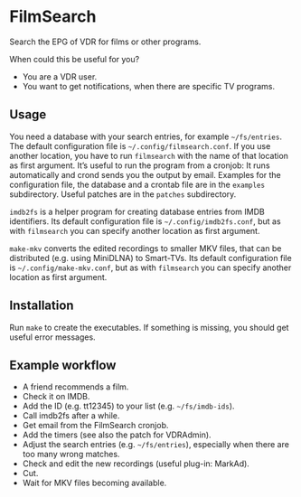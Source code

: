 # FilmSearch
Search the EPG of VDR for films or other programs.

When could this be useful for you?
- You are a VDR user.
- You want to get notifications, when there are specific TV programs.

## Usage
You need a database with your search entries, for example `~/fs/entries`. The
default configuration file is `~/.config/filmsearch.conf`. If you use another
location, you have to run `filmsearch` with the name of that location as first
argument. It’s useful to run the program from a cronjob: It runs
automatically and crond sends you the output by email.
Examples for the configuration file, the database and a crontab file are in
the `examples` subdirectory. Useful patches are in the `patches` subdirectory.

`imdb2fs` is a helper program for creating database entries from IMDB
identifiers. Its default configuration file is `~/.config/imdb2fs.conf`, but
as with `filmsearch` you can specify another location as first argument.

`make-mkv` converts the edited recordings to smaller MKV files, that can be
distributed (e.g. using MiniDLNA) to Smart-TVs. Its default configuration file
is `~/.config/make-mkv.conf`, but as with `filmsearch` you can specify
another location as first argument.

## Installation
Run `make` to create the executables. If something is missing, you should get
useful error messages.

## Example workflow
- A friend recommends a film.
- Check it on IMDB.
- Add the ID (e.g. tt12345) to your list (e.g. `~/fs/imdb-ids`).
- Call imdb2fs after a while.
- Get email from the FilmSearch cronjob.
- Add the timers (see also the patch for VDRAdmin).
- Adjust the search entries (e.g. `~/fs/entries`), especially when there are too
  many wrong matches.
- Check and edit the new recordings (useful plug-in: MarkAd).
- Cut.
- Wait for MKV files becoming available.
